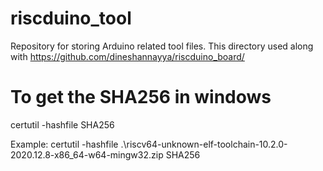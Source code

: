 # riscduino_tool
Repository for storing Arduino related tool files. This directory used along with https://github.com/dineshannayya/riscduino_board/


# To get the SHA256 in windows

certutil -hashfile <File Name> SHA256

Example: certutil -hashfile .\riscv64-unknown-elf-toolchain-10.2.0-2020.12.8-x86_64-w64-mingw32.zip SHA256




